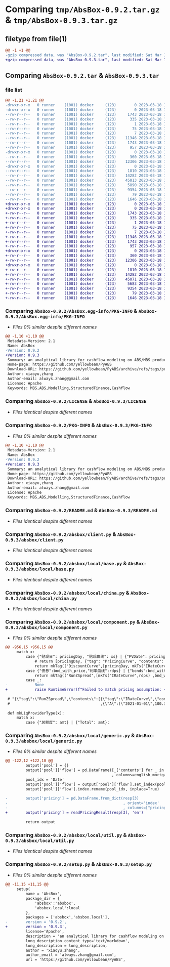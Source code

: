 # Comparing `tmp/AbsBox-0.9.2.tar.gz` & `tmp/AbsBox-0.9.3.tar.gz`

## filetype from file(1)

```diff
@@ -1 +1 @@
-gzip compressed data, was "AbsBox-0.9.2.tar", last modified: Sat Mar 18 15:29:40 2023, max compression
+gzip compressed data, was "AbsBox-0.9.3.tar", last modified: Sat Mar 18 16:16:46 2023, max compression
```

## Comparing `AbsBox-0.9.2.tar` & `AbsBox-0.9.3.tar`

### file list

```diff
@@ -1,21 +1,21 @@
-drwxr-xr-x   0 runner    (1001) docker     (123)        0 2023-03-18 15:29:40.538883 AbsBox-0.9.2/
-drwxr-xr-x   0 runner    (1001) docker     (123)        0 2023-03-18 15:29:40.538883 AbsBox-0.9.2/AbsBox.egg-info/
--rw-r--r--   0 runner    (1001) docker     (123)     1743 2023-03-18 15:29:40.000000 AbsBox-0.9.2/AbsBox.egg-info/PKG-INFO
--rw-r--r--   0 runner    (1001) docker     (123)      335 2023-03-18 15:29:40.000000 AbsBox-0.9.2/AbsBox.egg-info/SOURCES.txt
--rw-r--r--   0 runner    (1001) docker     (123)        1 2023-03-18 15:29:40.000000 AbsBox-0.9.2/AbsBox.egg-info/dependency_links.txt
--rw-r--r--   0 runner    (1001) docker     (123)       75 2023-03-18 15:29:40.000000 AbsBox-0.9.2/AbsBox.egg-info/requires.txt
--rw-r--r--   0 runner    (1001) docker     (123)        7 2023-03-18 15:29:40.000000 AbsBox-0.9.2/AbsBox.egg-info/top_level.txt
--rw-r--r--   0 runner    (1001) docker     (123)    11346 2023-03-18 15:29:24.000000 AbsBox-0.9.2/LICENSE
--rw-r--r--   0 runner    (1001) docker     (123)     1743 2023-03-18 15:29:40.538883 AbsBox-0.9.2/PKG-INFO
--rw-r--r--   0 runner    (1001) docker     (123)      957 2023-03-18 15:29:24.000000 AbsBox-0.9.2/README.md
-drwxr-xr-x   0 runner    (1001) docker     (123)        0 2023-03-18 15:29:40.538883 AbsBox-0.9.2/absbox/
--rw-r--r--   0 runner    (1001) docker     (123)      360 2023-03-18 15:29:24.000000 AbsBox-0.9.2/absbox/__init__.py
--rw-r--r--   0 runner    (1001) docker     (123)    12306 2023-03-18 15:29:24.000000 AbsBox-0.9.2/absbox/client.py
-drwxr-xr-x   0 runner    (1001) docker     (123)        0 2023-03-18 15:29:40.538883 AbsBox-0.9.2/absbox/local/
--rw-r--r--   0 runner    (1001) docker     (123)     1810 2023-03-18 15:29:24.000000 AbsBox-0.9.2/absbox/local/base.py
--rw-r--r--   0 runner    (1001) docker     (123)    14282 2023-03-18 15:29:24.000000 AbsBox-0.9.2/absbox/local/china.py
--rw-r--r--   0 runner    (1001) docker     (123)    45013 2023-03-18 15:29:24.000000 AbsBox-0.9.2/absbox/local/component.py
--rw-r--r--   0 runner    (1001) docker     (123)     5890 2023-03-18 15:29:24.000000 AbsBox-0.9.2/absbox/local/generic.py
--rw-r--r--   0 runner    (1001) docker     (123)     9354 2023-03-18 15:29:24.000000 AbsBox-0.9.2/absbox/local/util.py
--rw-r--r--   0 runner    (1001) docker     (123)       79 2023-03-18 15:29:40.542883 AbsBox-0.9.2/setup.cfg
--rw-r--r--   0 runner    (1001) docker     (123)     1646 2023-03-18 15:29:24.000000 AbsBox-0.9.2/setup.py
+drwxr-xr-x   0 runner    (1001) docker     (123)        0 2023-03-18 16:16:46.031669 AbsBox-0.9.3/
+drwxr-xr-x   0 runner    (1001) docker     (123)        0 2023-03-18 16:16:46.027669 AbsBox-0.9.3/AbsBox.egg-info/
+-rw-r--r--   0 runner    (1001) docker     (123)     1743 2023-03-18 16:16:46.000000 AbsBox-0.9.3/AbsBox.egg-info/PKG-INFO
+-rw-r--r--   0 runner    (1001) docker     (123)      335 2023-03-18 16:16:46.000000 AbsBox-0.9.3/AbsBox.egg-info/SOURCES.txt
+-rw-r--r--   0 runner    (1001) docker     (123)        1 2023-03-18 16:16:46.000000 AbsBox-0.9.3/AbsBox.egg-info/dependency_links.txt
+-rw-r--r--   0 runner    (1001) docker     (123)       75 2023-03-18 16:16:46.000000 AbsBox-0.9.3/AbsBox.egg-info/requires.txt
+-rw-r--r--   0 runner    (1001) docker     (123)        7 2023-03-18 16:16:46.000000 AbsBox-0.9.3/AbsBox.egg-info/top_level.txt
+-rw-r--r--   0 runner    (1001) docker     (123)    11346 2023-03-18 16:16:31.000000 AbsBox-0.9.3/LICENSE
+-rw-r--r--   0 runner    (1001) docker     (123)     1743 2023-03-18 16:16:46.031669 AbsBox-0.9.3/PKG-INFO
+-rw-r--r--   0 runner    (1001) docker     (123)      957 2023-03-18 16:16:31.000000 AbsBox-0.9.3/README.md
+drwxr-xr-x   0 runner    (1001) docker     (123)        0 2023-03-18 16:16:46.027669 AbsBox-0.9.3/absbox/
+-rw-r--r--   0 runner    (1001) docker     (123)      360 2023-03-18 16:16:31.000000 AbsBox-0.9.3/absbox/__init__.py
+-rw-r--r--   0 runner    (1001) docker     (123)    12306 2023-03-18 16:16:31.000000 AbsBox-0.9.3/absbox/client.py
+drwxr-xr-x   0 runner    (1001) docker     (123)        0 2023-03-18 16:16:46.031669 AbsBox-0.9.3/absbox/local/
+-rw-r--r--   0 runner    (1001) docker     (123)     1810 2023-03-18 16:16:31.000000 AbsBox-0.9.3/absbox/local/base.py
+-rw-r--r--   0 runner    (1001) docker     (123)    14282 2023-03-18 16:16:31.000000 AbsBox-0.9.3/absbox/local/china.py
+-rw-r--r--   0 runner    (1001) docker     (123)    45071 2023-03-18 16:16:31.000000 AbsBox-0.9.3/absbox/local/component.py
+-rw-r--r--   0 runner    (1001) docker     (123)     5683 2023-03-18 16:16:31.000000 AbsBox-0.9.3/absbox/local/generic.py
+-rw-r--r--   0 runner    (1001) docker     (123)     9354 2023-03-18 16:16:31.000000 AbsBox-0.9.3/absbox/local/util.py
+-rw-r--r--   0 runner    (1001) docker     (123)       79 2023-03-18 16:16:46.031669 AbsBox-0.9.3/setup.cfg
+-rw-r--r--   0 runner    (1001) docker     (123)     1646 2023-03-18 16:16:32.000000 AbsBox-0.9.3/setup.py
```

### Comparing `AbsBox-0.9.2/AbsBox.egg-info/PKG-INFO` & `AbsBox-0.9.3/AbsBox.egg-info/PKG-INFO`

 * *Files 0% similar despite different names*

```diff
@@ -1,10 +1,10 @@
 Metadata-Version: 2.1
 Name: AbsBox
-Version: 0.9.2
+Version: 0.9.3
 Summary: an analytical library for cashflow modeling on ABS/MBS products
 Home-page: https://github.com/yellowbean/PyABS
 Download-URL: https://github.com/yellowbean/PyABS/archive/refs/tags/pre-release.tar.gz
 Author: xiaoyu,zhang
 Author-email: always.zhang@gmail.com
 License: Apache
 Keywords: MBS,ABS,Modelling,StructuredFinance,Cashflow
```

### Comparing `AbsBox-0.9.2/LICENSE` & `AbsBox-0.9.3/LICENSE`

 * *Files identical despite different names*

### Comparing `AbsBox-0.9.2/PKG-INFO` & `AbsBox-0.9.3/PKG-INFO`

 * *Files 0% similar despite different names*

```diff
@@ -1,10 +1,10 @@
 Metadata-Version: 2.1
 Name: AbsBox
-Version: 0.9.2
+Version: 0.9.3
 Summary: an analytical library for cashflow modeling on ABS/MBS products
 Home-page: https://github.com/yellowbean/PyABS
 Download-URL: https://github.com/yellowbean/PyABS/archive/refs/tags/pre-release.tar.gz
 Author: xiaoyu,zhang
 Author-email: always.zhang@gmail.com
 License: Apache
 Keywords: MBS,ABS,Modelling,StructuredFinance,Cashflow
```

### Comparing `AbsBox-0.9.2/README.md` & `AbsBox-0.9.3/README.md`

 * *Files identical despite different names*

### Comparing `AbsBox-0.9.2/absbox/client.py` & `AbsBox-0.9.3/absbox/client.py`

 * *Files identical despite different names*

### Comparing `AbsBox-0.9.2/absbox/local/base.py` & `AbsBox-0.9.3/absbox/local/base.py`

 * *Files identical despite different names*

### Comparing `AbsBox-0.9.2/absbox/local/china.py` & `AbsBox-0.9.3/absbox/local/china.py`

 * *Files identical despite different names*

### Comparing `AbsBox-0.9.2/absbox/local/component.py` & `AbsBox-0.9.3/absbox/local/component.py`

 * *Files 0% similar despite different names*

```diff
@@ -956,15 +956,15 @@
     match x:
         case {"贴现日": pricingDay, "贴现曲线": xs} | {"PVDate": pricingDay, "PVCurve": xs}:
             # return [pricingDay, {"tag": "PricingCurve", "contents": xs}]
             return mkTag(("DiscountCurve",[pricingDay, mkTs("IRateCurve",xs)]))
         case {"债券":bnd_with_price,"利率曲线":rdps} | {"bonds":bnd_with_price,"curve":rdps}:
             return mkTag(("RunZSpread",[mkTs("IRateCurve",rdps) ,bnd_with_price ]))
         case _:
-            None
+            raise RuntimeError(f"Failed to match pricing assumption: {x}")
 
 # "{\"tag\":\"RunZSpread\",\"contents\":[{\"tag\":\"IRateCurve\",\"contents\":[[\"2020-01-01\",1.0e-2]]}
 #                                        ,{\"A\":[\"2021-01-01\",100.3]}]}"
 
 def mkLiqProviderType(x):
     match x:
         case {"总额度": amt} | {"Total": amt}:
```

### Comparing `AbsBox-0.9.2/absbox/local/generic.py` & `AbsBox-0.9.3/absbox/local/generic.py`

 * *Files 6% similar despite different names*

```diff
@@ -122,12 +122,10 @@
         output['pool'] = {}
         output['pool']['flow'] = pd.DataFrame([_['contents'] for _ in resp[0]['pool']['futureCf']]
                                               , columns=english_mortgage_flow_fields_d)
         pool_idx = 'Date'
         output['pool']['flow'] = output['pool']['flow'].set_index(pool_idx)
         output['pool']['flow'].index.rename(pool_idx, inplace=True)
 
-        output['pricing'] = pd.DataFrame.from_dict(resp[3]
-                                                   , orient='index'
-                                                   , columns=["pricing", "face", "WAL", "duration", "accure interest"]) if resp[3] else None
+        output['pricing'] = readPricingResult(resp[3], 'en')
 
         return output
```

### Comparing `AbsBox-0.9.2/absbox/local/util.py` & `AbsBox-0.9.3/absbox/local/util.py`

 * *Files identical despite different names*

### Comparing `AbsBox-0.9.2/setup.py` & `AbsBox-0.9.3/setup.py`

 * *Files 0% similar despite different names*

```diff
@@ -11,15 +11,15 @@
     setup(
         name = 'AbsBox',
         package_dir = {
             'absbox':'absbox',
             'absbox.local':local
         },
         packages = ['absbox','absbox.local'],
-        version = '0.9.2',
+        version = '0.9.3',
         license='Apache',
         description = 'an analytical library for cashflow modeling on ABS/MBS products',
         long_description_content_type='text/markdown',
         long_description = long_description,
         author = 'xiaoyu,zhang',
         author_email = 'always.zhang@gmail.com',
         url = 'https://github.com/yellowbean/PyABS',
```

